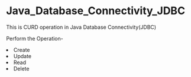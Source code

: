 # Java_Database_Connectivity_JDBC
This is CURD operation in Java Database Connectivity(JDBC)

Perform the Operation-
<li>Create</li>
<li>Update</li>
<li>Read</li>
<li>Delete</li>

